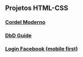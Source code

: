 <h2>Projetos HTML-CSS</h2>
<h3><a href="HTML-CSS/Cordel Moderno/index.html">Cordel Moderno</a></h3>
<h3><a href="HTML-CSS/DbD Guide/index.html">DbD Guide</a></h3>
<h3><a href="HTML-CSS/login facebook/index.html">Login Facebook (mobile first)</a></h3>
